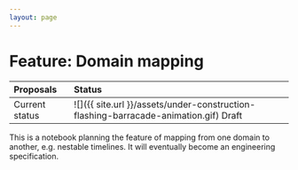```yaml
---
layout: page
---
```


# Feature: Domain mapping

| Proposals | Status |
|:------------------|:-------|
| Current status | ![]({{ site.url }}/assets/under-construction-flashing-barracade-animation.gif) Draft |

This is a notebook planning the feature of mapping from one domain to another, e.g. nestable timelines.  It will eventually become an engineering specification.
